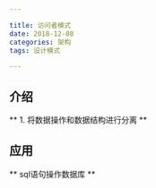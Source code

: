 ```yaml
---

title: 访问者模式
date: 2018-12-08
categories: 架构
tags: 设计模式

---
```


## 介绍
** 1.  将数据操作和数据结构进行分离 **

## 应用
** sql语句操作数据库 **
